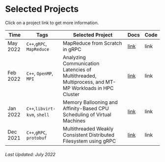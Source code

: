 # Selected Projects

Click on a project link to get more information.

Time    |Tags                              |Selected Project                                                                                       |Docs                                                                                          |Code        
--------|----------------------------------|-------------------------------------------------------------------------------------------------------|----------------------------------------------------------------------------------------------|------------
May 2022|`C++`,`gRPC`, `MapReduce`         |MapReduce from Scratch in gRPC                                                                         |[link](https://github.com/charleshwankong/gRPC-Based-MapReduce)                               |link
Feb 2022|`C++`, `OpenMP`, `MPI`            |Analyzing Communication Latencies of Multithreaded, Multiprocess, and MT-MP Workloads in HPC Cluster   |[link](https://github.com/charleshwankong/Latency-Study-of-Manycore-and-Manynode-Algorithms)  |link
Jan 2022|`C++`,`libvirt-kvm`, `shell`      |Memory Ballooning and Affinity-Based CPU Scheduling of Virtual Machines                                |[link](https://github.com/charleshwankong/Load-Balancing-Virtual-Machines)                    |link
Dec 2021|`C++`,`gRPC`, `protobuf`          |Multithreaded Weakly Consistent Distributed Filesystem using gRPC                                      |[link](https://github.com/charleshwankong/Multithreaded-Distributed-Filesystem-Implementation)|link

###### Last Updated: July 2022
